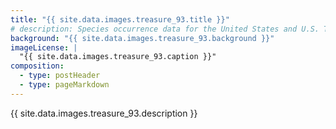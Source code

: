 ```yaml
---
title: "{{ site.data.images.treasure_93.title }}"
# description: Species occurrence data for the United States and U.S. Territories.
background: "{{ site.data.images.treasure_93.background }}"
imageLicense: |
  "{{ site.data.images.treasure_93.caption }}"
composition:
  - type: postHeader
  - type: pageMarkdown
---
```


{{ site.data.images.treasure_93.description }}

